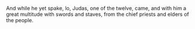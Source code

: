 And while he yet spake, lo, Judas, one of the twelve, came, and with him a great multitude with swords and staves, from the chief priests and elders of the people.
